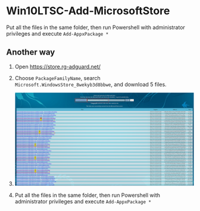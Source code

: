 # Win10LTSC-Add-MicrosoftStore
Put all the files in the same folder, then run Powershell with administrator privileges and execute `Add-AppxPackage *`



## Another way

1. Open https://store.rg-adguard.net/
2. Choose `PackageFamilyName`, search `Microsoft.WindowsStore_8wekyb3d8bbwe`, and download 5 files.
3. ![5 files](assets/Untitled-16646790024632.png)

4. Put all the files in the same folder, then run Powershell with administrator privileges and execute `Add-AppxPackage *`
